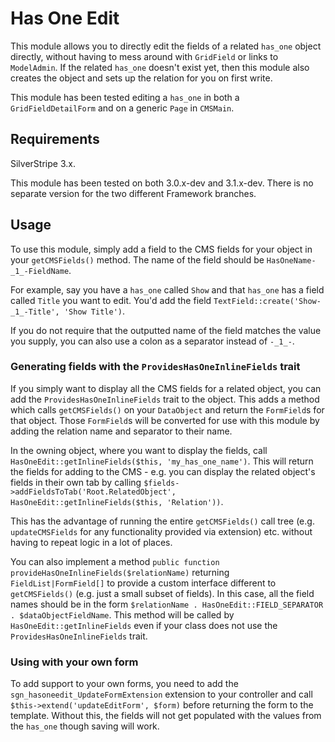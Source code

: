 # Has One Edit

This module allows you to directly edit the fields of a related `has_one` object directly, without having to mess around with `GridField` or links to `ModelAdmin`. If the related `has_one` doesn't exist yet, then this module also creates the object and sets up the relation for you on first write.

This module has been tested editing a `has_one` in both a `GridFieldDetailForm` and on a generic `Page` in `CMSMain`.

## Requirements

SilverStripe 3.x.

This module has been tested on both 3.0.x-dev and 3.1.x-dev. There is no separate version for the two different Framework branches.

## Usage

To use this module, simply add a field to the CMS fields for your object in your `getCMSFields()` method. The name of the field should be `HasOneName-_1_-FieldName`.

For example, say you have a `has_one` called `Show` and that `has_one` has a field called `Title` you want to edit. You'd add the field `TextField::create('Show-_1_-Title', 'Show Title')`.

If you do not require that the outputted name of the field matches the value you supply, you can also use a colon as a separator instead of `-_1_-`.

### Generating fields with the `ProvidesHasOneInlineFields` trait

If you simply want to display all the CMS fields for a related object, you can add the `ProvidesHasOneInlineFields` trait to the object. This adds a method which calls `getCMSFields()` 
on your `DataObject` and return the `FormField`s for that object. Those `FormField`s will be converted for use with this module by adding the relation name and separator to their name.

In the owning object, where you want to display the fields, call `HasOneEdit::getInlineFields($this, 'my_has_one_name')`. This will return the fields for adding to the CMS - e.g. you 
can display the related object's fields in their own tab by calling `$fields->addFieldsToTab('Root.RelatedObject', HasOneEdit::getInlineFields($this, 'Relation'))`.

This has the advantage of running the entire `getCMSFields()` call tree (e.g. `updateCMSFields` for any functionality provided via extension) etc. without having to repeat logic 
in a lot of places.

You can also implement a method `public function provideHasOneInlineFields($relationName)` returning `FieldList|FormField[]` to provide a custom interface different 
to `getCMSFields()` (e.g. just a small subset of fields). In this case, all the field names should be in the form `$relationName . HasOneEdit::FIELD_SEPARATOR . $dataObjectFieldName`.
This method will be called by `HasOneEdit::getInlineFields` even if your class does not use the `ProvidesHasOneInlineFields` trait.

### Using with your own form

To add support to your own forms, you need to add the `sgn_hasoneedit_UpdateFormExtension` extension to your controller and call `$this->extend('updateEditForm', $form)` before returning the form to the template. Without this, the fields will not get populated with the values from the `has_one` though saving will work.
